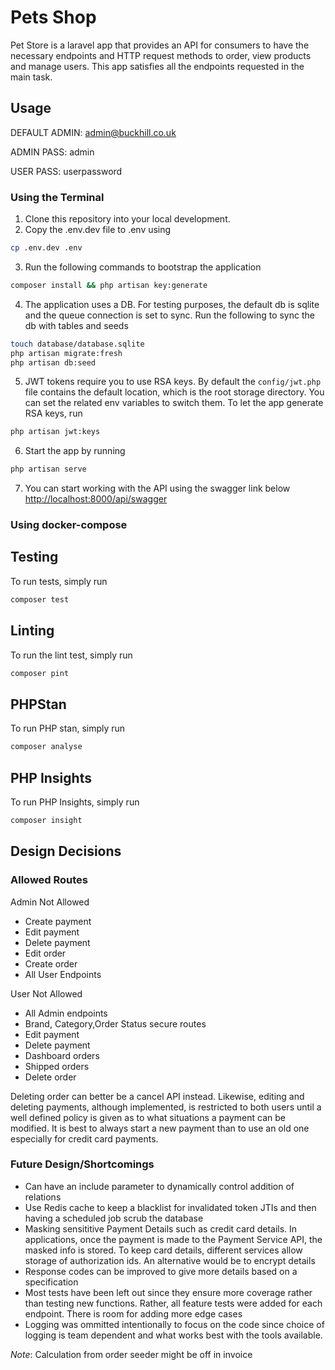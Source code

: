 # Pets Shop

Pet Store is a laravel app that provides an API for consumers 
to have the necessary endpoints and HTTP request methods to
order, view products and manage users. This app satisfies all
the endpoints requested in the main task.

## Usage
DEFAULT ADMIN: admin@buckhill.co.uk

ADMIN PASS: admin

USER PASS: userpassword
### Using the Terminal
1. Clone this repository into your local development.
2. Copy the .env.dev file to .env using
```bash
cp .env.dev .env
```
3. Run the following commands to bootstrap the application
```bash
composer install && php artisan key:generate
```
4. The application uses a DB. For testing purposes, the default db
is sqlite and the queue connection is set to sync. Run the following
to sync the db with tables and seeds
```bash
touch database/database.sqlite
php artisan migrate:fresh
php artisan db:seed
```
5. JWT tokens require you to use RSA keys. By default the 
`config/jwt.php` file contains the default location, which is 
the root storage directory. You can set the related env variables
to switch them. To let the app generate RSA keys, run
```bash
php artisan jwt:keys
```
6. Start the app by running
```bash
php artisan serve
```
7. You can start working with the API using the swagger link below
[http://localhost:8000/api/swagger]()

### Using docker-compose

## Testing
To run tests, simply run
```bash
composer test
```

## Linting
To run the lint test, simply run
```bash
composer pint
```

## PHPStan
To run PHP stan, simply run
```bash
composer analyse
```

## PHP Insights
To run PHP Insights, simply run
```bash
composer insight
```

## Design Decisions
### Allowed Routes
Admin Not Allowed
- Create payment
- Edit payment
- Delete payment
- Edit order
- Create order
- All User Endpoints

User Not Allowed
- All Admin endpoints
- Brand, Category,Order Status secure routes
- Edit payment
- Delete payment
- Dashboard orders
- Shipped orders
- Delete order

Deleting order can better be a cancel API instead. Likewise, editing
and deleting payments, although implemented, is restricted to both users
until a well defined policy is given as to what situations a payment can
be modified. It is best to always start a new payment than to use an old one
especially for credit card payments.

### Future Design/Shortcomings
- Can have an include parameter to dynamically control addition of relations
- Use Redis cache to keep a blacklist for invalidated token JTIs
 and then having a scheduled job scrub the database 
- Masking sensititive Payment Details such as credit card details. In applications,
once the payment is made to the Payment Service API, the masked info is stored. To
keep card details, different services allow storage of authorization ids. An
alternative would be to encrypt details
- Response codes can be improved to give more details based on a specification
- Most tests have been left out since they ensure more coverage rather than testing
new functions. Rather, all feature tests were added for each endpoint. There
is room for adding more edge cases
- Logging was ommitted intentionally to focus on the code since choice of logging
is team dependent and what works best with the tools available.

*Note*: Calculation from order seeder might be off in invoice

